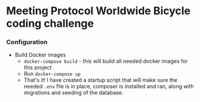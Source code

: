 # Meeting Protocol Worldwide Bicycle coding challenge

### Configuration
* Build Docker images
  * `docker-compose build` - this will build all needed docker images for this project
  * Run `docker-compose up`
  * That's it! I have created a startup script that will make sure the needed `.env` file is in place, composer is installed and ran, along with migrations and seeding of the database.